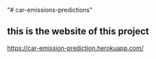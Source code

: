 "# car-emissions-predictions" 
## this is the website of this project
https://car-emission-prediction.herokuapp.com/
